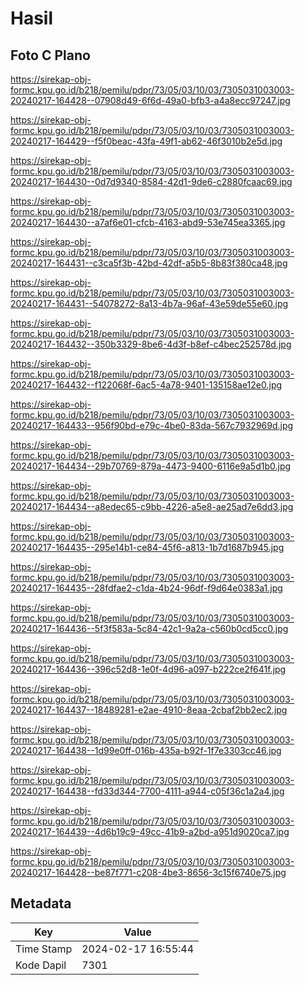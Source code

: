 # Hasil

## Foto C Plano

https://sirekap-obj-formc.kpu.go.id/b218/pemilu/pdpr/73/05/03/10/03/7305031003003-20240217-164428--07908d49-6f6d-49a0-bfb3-a4a8ecc97247.jpg

https://sirekap-obj-formc.kpu.go.id/b218/pemilu/pdpr/73/05/03/10/03/7305031003003-20240217-164429--f5f0beac-43fa-49f1-ab62-46f3010b2e5d.jpg

https://sirekap-obj-formc.kpu.go.id/b218/pemilu/pdpr/73/05/03/10/03/7305031003003-20240217-164430--0d7d9340-8584-42d1-9de6-c2880fcaac69.jpg

https://sirekap-obj-formc.kpu.go.id/b218/pemilu/pdpr/73/05/03/10/03/7305031003003-20240217-164430--a7af6e01-cfcb-4163-abd9-53e745ea3365.jpg

https://sirekap-obj-formc.kpu.go.id/b218/pemilu/pdpr/73/05/03/10/03/7305031003003-20240217-164431--c3ca5f3b-42bd-42df-a5b5-8b83f380ca48.jpg

https://sirekap-obj-formc.kpu.go.id/b218/pemilu/pdpr/73/05/03/10/03/7305031003003-20240217-164431--54078272-8a13-4b7a-96af-43e59de55e60.jpg

https://sirekap-obj-formc.kpu.go.id/b218/pemilu/pdpr/73/05/03/10/03/7305031003003-20240217-164432--350b3329-8be6-4d3f-b8ef-c4bec252578d.jpg

https://sirekap-obj-formc.kpu.go.id/b218/pemilu/pdpr/73/05/03/10/03/7305031003003-20240217-164432--f122068f-6ac5-4a78-9401-135158ae12e0.jpg

https://sirekap-obj-formc.kpu.go.id/b218/pemilu/pdpr/73/05/03/10/03/7305031003003-20240217-164433--956f90bd-e79c-4be0-83da-567c7932969d.jpg

https://sirekap-obj-formc.kpu.go.id/b218/pemilu/pdpr/73/05/03/10/03/7305031003003-20240217-164434--29b70769-879a-4473-9400-6116e9a5d1b0.jpg

https://sirekap-obj-formc.kpu.go.id/b218/pemilu/pdpr/73/05/03/10/03/7305031003003-20240217-164434--a8edec65-c9bb-4226-a5e8-ae25ad7e6dd3.jpg

https://sirekap-obj-formc.kpu.go.id/b218/pemilu/pdpr/73/05/03/10/03/7305031003003-20240217-164435--295e14b1-ce84-45f6-a813-1b7d1687b945.jpg

https://sirekap-obj-formc.kpu.go.id/b218/pemilu/pdpr/73/05/03/10/03/7305031003003-20240217-164435--28fdfae2-c1da-4b24-96df-f9d64e0383a1.jpg

https://sirekap-obj-formc.kpu.go.id/b218/pemilu/pdpr/73/05/03/10/03/7305031003003-20240217-164436--5f3f583a-5c84-42c1-9a2a-c560b0cd5cc0.jpg

https://sirekap-obj-formc.kpu.go.id/b218/pemilu/pdpr/73/05/03/10/03/7305031003003-20240217-164436--396c52d8-1e0f-4d96-a097-b222ce2f641f.jpg

https://sirekap-obj-formc.kpu.go.id/b218/pemilu/pdpr/73/05/03/10/03/7305031003003-20240217-164437--18489281-e2ae-4910-8eaa-2cbaf2bb2ec2.jpg

https://sirekap-obj-formc.kpu.go.id/b218/pemilu/pdpr/73/05/03/10/03/7305031003003-20240217-164438--1d99e0ff-016b-435a-b92f-1f7e3303cc46.jpg

https://sirekap-obj-formc.kpu.go.id/b218/pemilu/pdpr/73/05/03/10/03/7305031003003-20240217-164438--fd33d344-7700-4111-a944-c05f36c1a2a4.jpg

https://sirekap-obj-formc.kpu.go.id/b218/pemilu/pdpr/73/05/03/10/03/7305031003003-20240217-164439--4d6b19c9-49cc-41b9-a2bd-a951d9020ca7.jpg

https://sirekap-obj-formc.kpu.go.id/b218/pemilu/pdpr/73/05/03/10/03/7305031003003-20240217-164428--be87f771-c208-4be3-8656-3c15f6740e75.jpg


## Metadata

| Key        | Value               |
| ---------- | ------------------- |
| Time Stamp | 2024-02-17 16:55:44 |
| Kode Dapil | 7301                |



